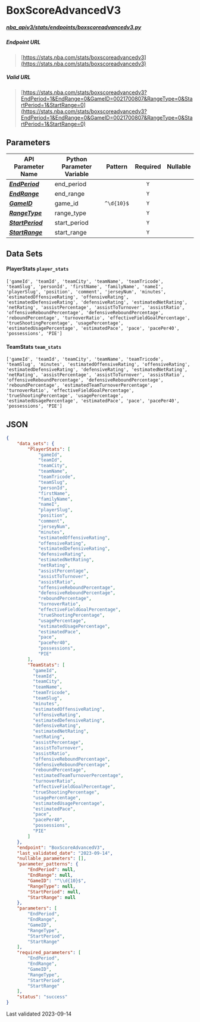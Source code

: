 # BoxScoreAdvancedV3
##### [nba_apiv3/stats/endpoints/boxscoreadvancedv3.py](https://github.com/swar/nba_api/blob/master/src/nba_api/stats/endpoints/boxscoreadvancedv3.py)

##### Endpoint URL
>[https://stats.nba.com/stats/boxscoreadvancedv3](https://stats.nba.com/stats/boxscoreadvancedv3)

##### Valid URL
>[https://stats.nba.com/stats/boxscoreadvancedv3?EndPeriod=1&EndRange=0&GameID=0021700807&RangeType=0&StartPeriod=1&StartRange=0](https://stats.nba.com/stats/boxscoreadvancedv3?EndPeriod=1&EndRange=0&GameID=0021700807&RangeType=0&StartPeriod=1&StartRange=0)

## Parameters
| API Parameter Name                                                                                                    | Python Parameter Variable |  Pattern   | Required | Nullable |
|-----------------------------------------------------------------------------------------------------------------------|---------------------------|:----------:|:--------:|:--------:|
| [_**EndPeriod**_](https://github.com/shufinskiy/nba_apiv3/blob/master/docs/nba_api/stats/library/parameters.md#EndPeriod)     | end_period                |            |   `Y`    |          | 
| [_**EndRange**_](https://github.com/shufinskiy/nba_apiv3/blob/master/docs/nba_api/stats/library/parameters.md#EndRange)       | end_range                 |            |   `Y`    |          | 
| [_**GameID**_](https://github.com/shufinskiy/nba_apiv3/blob/master/docs/nba_api/stats/library/parameters.md#GameID)           | game_id                   | `^\d{10}$` |   `Y`    |          | 
| [_**RangeType**_](https://github.com/shufinskiy/nba_apiv3/blob/master/docs/nba_api/stats/library/parameters.md#RangeType)     | range_type                |            |   `Y`    |          | 
| [_**StartPeriod**_](https://github.com/shufinskiy/nba_apiv3/blob/master/docs/nba_api/stats/library/parameters.md#StartPeriod) | start_period              |            |   `Y`    |          | 
| [_**StartRange**_](https://github.com/shufinskiy/nba_apiv3/blob/master/docs/nba_api/stats/library/parameters.md#StartRange)   | start_range               |            |   `Y`    |          | 

## Data Sets
#### PlayerStats `player_stats`
```text
['gameId', 'teamId', 'teamCity', 'teamName', 'teamTricode', 'teamSlug', 'personId', 'firstName', 'familyName', 'nameI', 'playerSlug', 'position', 'comment', 'jerseyNum', 'minutes', 'estimatedOffensiveRating', 'offensiveRating', 'estimatedDefensiveRating', 'defensiveRating', 'estimatedNetRating', 'netRating', 'assistPercentage', 'assistToTurnover', 'assistRatio', 'offensiveReboundPercentage', 'defensiveReboundPercentage', 'reboundPercentage', 'turnoverRatio', 'effectiveFieldGoalPercentage', 'trueShootingPercentage', 'usagePercentage', 'estimatedUsagePercentage', 'estimatedPace', 'pace', 'pacePer40', 'possessions', 'PIE']
```

#### TeamStats `team_stats`
```text
['gameId', 'teamId', 'teamCity', 'teamName', 'teamTricode', 'teamSlug', 'minutes', 'estimatedOffensiveRating', 'offensiveRating', 'estimatedDefensiveRating', 'defensiveRating', 'estimatedNetRating', 'netRating', 'assistPercentage', 'assistToTurnover', 'assistRatio', 'offensiveReboundPercentage', 'defensiveReboundPercentage', 'reboundPercentage', 'estimatedTeamTurnoverPercentage', 'turnoverRatio', 'effectiveFieldGoalPercentage', 'trueShootingPercentage', 'usagePercentage', 'estimatedUsagePercentage', 'estimatedPace', 'pace', 'pacePer40', 'possessions', 'PIE']
```


## JSON
```json
{
    "data_sets": {
        "PlayerStats": [
            "gameId", 
            "teamId", 
            "teamCity", 
            "teamName", 
            "teamTricode", 
            "teamSlug", 
            "personId", 
            "firstName", 
            "familyName", 
            "nameI", 
            "playerSlug", 
            "position", 
            "comment", 
            "jerseyNum", 
            "minutes", 
            "estimatedOffensiveRating", 
            "offensiveRating", 
            "estimatedDefensiveRating", 
            "defensiveRating", 
            "estimatedNetRating", 
            "netRating", 
            "assistPercentage", 
            "assistToTurnover", 
            "assistRatio", 
            "offensiveReboundPercentage", 
            "defensiveReboundPercentage", 
            "reboundPercentage", 
            "turnoverRatio", 
            "effectiveFieldGoalPercentage", 
            "trueShootingPercentage", 
            "usagePercentage", 
            "estimatedUsagePercentage", 
            "estimatedPace", 
            "pace", 
            "pacePer40", 
            "possessions", 
            "PIE"
        ],
        "TeamStats": [
          "gameId", 
          "teamId", 
          "teamCity", 
          "teamName", 
          "teamTricode", 
          "teamSlug", 
          "minutes", 
          "estimatedOffensiveRating", 
          "offensiveRating", 
          "estimatedDefensiveRating", 
          "defensiveRating", 
          "estimatedNetRating", 
          "netRating", 
          "assistPercentage", 
          "assistToTurnover", 
          "assistRatio", 
          "offensiveReboundPercentage", 
          "defensiveReboundPercentage", 
          "reboundPercentage", 
          "estimatedTeamTurnoverPercentage", 
          "turnoverRatio", 
          "effectiveFieldGoalPercentage", 
          "trueShootingPercentage", 
          "usagePercentage", 
          "estimatedUsagePercentage", 
          "estimatedPace", 
          "pace", 
          "pacePer40", 
          "possessions", 
          "PIE"
        ]
    },
    "endpoint": "BoxScoreAdvancedV3",
    "last_validated_date": "2023-09-14",
    "nullable_parameters": [],
    "parameter_patterns": {
        "EndPeriod": null,
        "EndRange": null,
        "GameID": "^\\d{10}$",
        "RangeType": null,
        "StartPeriod": null,
        "StartRange": null
    },
    "parameters": [
        "EndPeriod",
        "EndRange",
        "GameID",
        "RangeType",
        "StartPeriod",
        "StartRange"
    ],
    "required_parameters": [
        "EndPeriod",
        "EndRange",
        "GameID",
        "RangeType",
        "StartPeriod",
        "StartRange"
    ],
    "status": "success"
}
```

Last validated 2023-09-14